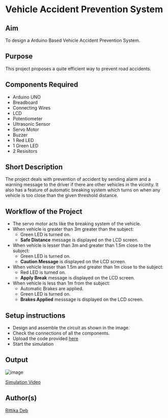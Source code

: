 # Vehicle Accident Prevention System


## Aim

To design a Arduino Based Vehicle Accident Prevention System.


## Purpose

This project proposes a quite efficient way to prevent road accidents.


## Components Required

* Arduino UNO
* Breadboard
* Connecting Wires
* LCD 
* Potentiometer 
* Ultrasonic Sensor
* Servo Motor
* Buzzer
* 1 Red LED
* 1 Green LED
* 2 Resisitors

## Short Description 

The project deals with prevention of accident by sending alarm and a warning message to the driver if there are other vehicles in the vicinity. It also has a feature of automatic breaking system which turns on when any vehicle is too close than the given threshold distance.

## Workflow of the Project

- The servo motor acts like the breaking system of the vehicle.
- When vehicle is greater than 3m greater than the subject:
  - Green LED is turned on.
  - **Safe Distance** message is displayed on the LCD screen.
- When vehicle is lesser than 3m and greater than 1.5m close to the subject:
  - Green LED is turned on.
  - **Caution Message** is displayed on the LCD screen.
-  When vehicle lesser than 1.5m and greater than 1m close to the subject:
    - Red LED is turned on.
    - **Apply Break** message is displayed on the LCD screen.
- When vehicle is less than 1m from the subject:
  - Automatic Brakes are applied.
  - Green LED is turned on.
  - **Brakes Applied** messsage is displayed on the LCD screen.


## Setup instructions

- Design and assemble the circuit as shown in the image.
- Check the connections of all the components.
- Upload the code provided [here](https://github.com/rittikadeb/IoT-Spot-1/blob/main/Minor%20Scripts/Arduino/Vehicle%20Accident%20Prevention%20System/vehicle_accident_prevention_system.cpp)
- Start the simulation

## Output

![image](https://user-images.githubusercontent.com/76259897/156437565-964db7e8-67b6-432a-8e26-f1da12d26c31.png)



[Simulation Video](https://github.com/rittikadeb/IoT-Spot-1/blob/main/Minor%20Scripts/Arduino/Vehicle%20Accident%20Prevention%20System/Images/vehicle_accident_prevention_system.mp4)


## Author(s)

[Rittika Deb](https://github.com/rittikadeb)



